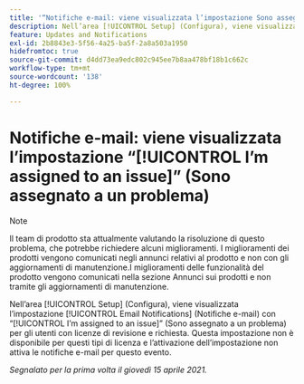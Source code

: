 ```yaml
---
title: '“Notifiche e-mail: viene visualizzata l’impostazione Sono assegnato a un problema”'
description: Nell’area [!UICONTROL Setup] (Configura), viene visualizzata l’impostazione Notifiche e-mail con “Sono assegnato a un problema” per gli utenti con licenze di revisione e richiesta. Questa impostazione non è disponibile per questi tipi di licenza e l’attivazione dell’impostazione non attiva le notifiche e-mail per questo evento.
feature: Updates and Notifications
exl-id: 2b8843e3-5f56-4a25-ba5f-2a8a503a1950
hidefromtoc: true
source-git-commit: d4dd73ea9edc802c945ee7b8aa478bf18b1c662c
workflow-type: tm+mt
source-wordcount: '138'
ht-degree: 100%

---
```


# Notifiche e-mail: viene visualizzata l’impostazione “[!UICONTROL I’m assigned to an issue]” (Sono assegnato a un problema)

<!--Article created by request-->

>[!NOTE]
>
>Il team di prodotto sta attualmente valutando la risoluzione di questo problema, che potrebbe richiedere alcuni miglioramenti. I miglioramenti dei prodotti vengono comunicati negli annunci relativi al prodotto e non con gli aggiornamenti di manutenzione.I miglioramenti delle funzionalità del prodotto vengono comunicati nella sezione Annunci sui prodotti e non tramite gli aggiornamenti di manutenzione.

Nell’area [!UICONTROL Setup] (Configura), viene visualizzata l’impostazione [!UICONTROL Email Notifications] (Notifiche e-mail) con “[!UICONTROL I’m assigned to an issue]” (Sono assegnato a un problema) per gli utenti con licenze di revisione e richiesta. Questa impostazione non è disponibile per questi tipi di licenza e l’attivazione dell’impostazione non attiva le notifiche e-mail per questo evento.

_Segnalato per la prima volta il giovedì 15 aprile 2021._
